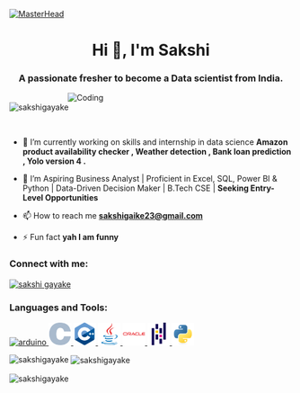 [![MasterHead](https://www.itfms.com/img/gif/addon.gif)](https://sakshigayake.io)
<h1 align="center">Hi 👋, I'm Sakshi</h1>
<h3 align="center">A passionate fresher to become a Data scientist from India.</h3>
<img align="right" alt="Coding" width="400" src="https://repository-images.githubusercontent.com/462900780/0a10af70-6cbf-46df-9071-0ff586a3b1d6">

<p align="left"> <img src="https://komarev.com/ghpvc/?username=sakshigayake&label=Profile%20views&color=0e75b6&style=flat" alt="sakshigayake" /> </p>

<p align="left"> <a href="https://twitter.com/" target="blank"><img src="https://img.shields.io/twitter/follow/?logo=twitter&style=for-the-badge" alt="" /></a> </p>

- 🔭 I’m currently working on skills and internship in data science **Amazon product availability checker , Weather detection , Bank loan prediction , Yolo version 4 .**

- 🌱 I’m Aspiring Business Analyst | Proficient in Excel, SQL, Power BI & Python | Data-Driven Decision Maker | B.Tech CSE | **Seeking Entry-Level Opportunities**

- 📫 How to reach me **sakshigaike23@gmail.com**

- ⚡ Fun fact **yah I am funny**

<h3 align="left">Connect with me:</h3>
<p align="left">
<a href="https://linkedin.com/in/sakshi gayake" target="blank"><img align="center" src="https://raw.githubusercontent.com/rahuldkjain/github-profile-readme-generator/master/src/images/icons/Social/linked-in-alt.svg" alt="sakshi gayake" height="30" width="40" /></a>
</p>

<h3 align="left">Languages and Tools:</h3>
<p align="left"> <a href="https://www.arduino.cc/" target="_blank" rel="noreferrer"> <img src="https://cdn.worldvectorlogo.com/logos/arduino-1.svg" alt="arduino" width="40" height="40"/> </a> <a href="https://www.cprogramming.com/" target="_blank" rel="noreferrer"> <img src="https://raw.githubusercontent.com/devicons/devicon/master/icons/c/c-original.svg" alt="c" width="40" height="40"/> </a> <a href="https://www.w3schools.com/cpp/" target="_blank" rel="noreferrer"> <img src="https://raw.githubusercontent.com/devicons/devicon/master/icons/cplusplus/cplusplus-original.svg" alt="cplusplus" width="40" height="40"/> </a> <a href="https://www.java.com" target="_blank" rel="noreferrer"> <img src="https://raw.githubusercontent.com/devicons/devicon/master/icons/java/java-original.svg" alt="java" width="40" height="40"/> </a> <a href="https://www.oracle.com/" target="_blank" rel="noreferrer"> <img src="https://raw.githubusercontent.com/devicons/devicon/master/icons/oracle/oracle-original.svg" alt="oracle" width="40" height="40"/> </a> <a href="https://pandas.pydata.org/" target="_blank" rel="noreferrer"> <img src="https://raw.githubusercontent.com/devicons/devicon/2ae2a900d2f041da66e950e4d48052658d850630/icons/pandas/pandas-original.svg" alt="pandas" width="40" height="40"/> </a> <a href="https://www.python.org" target="_blank" rel="noreferrer"> <img src="https://raw.githubusercontent.com/devicons/devicon/master/icons/python/python-original.svg" alt="python" width="40" height="40"/> </a> </p>

<p><img align="left" src="https://github-readme-stats.vercel.app/api/top-langs?username=sakshigayake&show_icons=true&locale=en&layout=compact" alt="sakshigayake" /></p>

<p>&nbsp;<img align="center" src="https://github-readme-stats.vercel.app/api?username=sakshigayake&show_icons=true&locale=en" alt="sakshigayake" /></p>

<p><img align="center" src="https://github-readme-streak-stats.herokuapp.com/?user=sakshigayake&" alt="sakshigayake" /></p>



